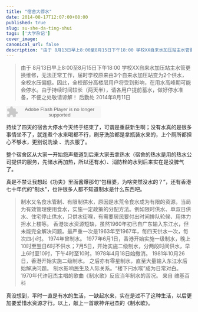 ```yaml
---
title: "宿舍大停水"
date: 2014-08-17T12:07:00+08:00
published: true
slug: su-she-da-ting-shui
tags: ['大学杂记']
cover_image: 
canonical_url: false
description: "由于 8月13日早上8:00至8月15日下午18:00 学校XX自来水加压站主水管更换维修，无法正常工作，届时学校原来由3个自来水加压站变为2个供水，全校水压偏低"
---
```




>由于 8月13日早上8:00至8月15日下午18:00 学校XX自来水加压站主水管更换维修，无法正常工作，届时学校原来由3个自来水加压站变为2个供水，全校水压偏低。因此，全校部分高楼层用户将受到影响，在用水高峰期可能会停水。由于持续时间较长（两天半），请各用户提前蓄水，做好停水准备，不便之处敬请谅解！
>后勤处
>2014年8月11日

<embed src="https://www.xiami.com/widget/0_383163/singlePlayer.swf" type="application/x-shockwave-flash" width="257" height="33" wmode="transparent"></embed>

持续了四天的宿舍大停水今天终于结束了，可谓是重获新生啊；没有水真的是很多事情坐不了，就连煮个水来喝都不行，刷牙洗脸都是拿瓶装水来的，上个厕所都担心不够水，更别说洗澡 、洗衣服了。

整个宿舍区从大家一开始怨声载道到后来大家去拿热水（宿舍的热水是用的热水公司提供的服务，先储水再加热，所以还有水）、消防栓的水到后来实在是没脾气了。

真是不禁让我想起《功夫》里面酱爆那句“包租婆，为啥突然没水的？”，还有香港七十年代的"制水"，也许很多人都不知道制水是什么东西吧。

>制水又名食水管制、有限制供水，原因是水荒令食水成为有限的资源，当局为有效管理使用食水，实施一定政策的分配方法。例如限时供水、单双日供水、住宅停止供水，只供水街喉，有需要居民要付出时间排队轮候、用体力担水上楼等。
>香港淡水资源短缺，虽然1960年初已自广东输入东江水，但未能完全解决问题。最严重一次是1963年至1967年，每四天供水一次，每次四小时。
>1974年曾制水。
>1977年6月1日，香港开始实施一级制水，晚上10时至翌日6时不供水；7月5日，开始实施二级制水，分两段时间供水，早上6时至10时，下午4时至10时。1978年4月18日始撤消。
>1981年10月26日，香港开始实施二级制水。
>之后亦有零星制水，直至大量输入东江水后始解决问题。
>制水影响民生及人际关系。“楼下闩水喉”成为日常对白。1970年代许冠杰主唱的歌曲《制水歌》反应当年制水的苦况。
>来自 维基百科

真没想到，平时一直是有水的生活，一缺起水来，实在是过不了这种生活，以后更加要爱惜水资源才行。以上，献上一首歌神许冠杰的《制水歌》。